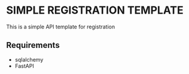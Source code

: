 # SIMPLE REGISTRATION TEMPLATE

This is a simple API template for registration

## Requirements

- sqlalchemy
- FastAPI
  


